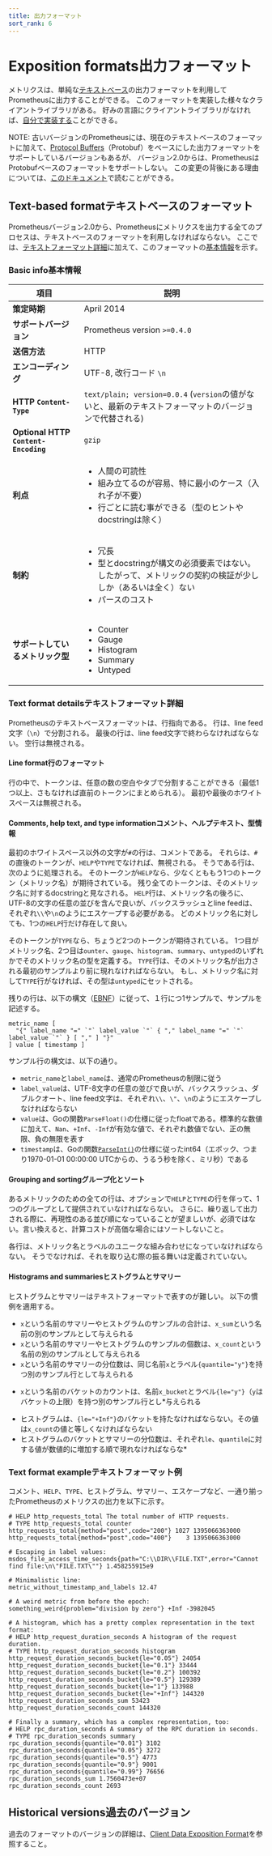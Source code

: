```yaml
---
title: 出力フォーマット
sort_rank: 6
---
```


# <span class="anchor-text-supplement">Exposition formats</span>出力フォーマット

メトリクスは、単純な[テキストベース](#text-based-format)の出力フォーマットを利用してPrometheusに出力することができる。
このフォーマットを実装した様々なクライアントライブラリがある。
好みの言語にクライアントライブラリがなければ、[自分で実装する](/ja/docs/instrumenting/writing_clientlibs/)ことができる。

NOTE: 古いバージョンのPrometheusには、現在のテキストベースのフォーマットに加えて、[Protocol Buffers](https://developers.google.com/protocol-buffers/)（Protobuf）をベースにした出力フォーマットをサポートしているバージョンもあるが、
バージョン2.0からは、PrometheusはProtobufベースのフォーマットをサポートしない。
この変更の背後にある理由については、[このドキュメント](https://github.com/RichiH/OpenMetrics/blob/master/markdown/protobuf_vs_text.md)で読むことができる。

## <span class="anchor-text-supplement">Text-based format</span>テキストベースのフォーマット

Prometheusバージョン2.0から、Prometheusにメトリクスを出力する全てのプロセスは、テキストベースのフォーマットを利用しなければならない。
ここでは、[テキストフォーマット詳細](#text-format-details)に加えて、このフォーマットの[基本情報](#basic-info)を示す。

### <span class="anchor-text-supplement">Basic info</span>基本情報

| 項目 | 説明 |
|--------|-------------|
| **策定時期** | April 2014  |
| **サポートバージョン** |  Prometheus version `>=0.4.0` |
| **送信方法** | HTTP |
| **エンコーディング** | UTF-8, 改行コード `\n` |
| **HTTP `Content-Type`** | `text/plain; version=0.0.4` (`version`の値がないと、最新のテキストフォーマットのバージョンで代替される) |
| **Optional HTTP `Content-Encoding`** | `gzip` |
| **利点** | <ul><li>人間の可読性</li><li>組み立てるのが容易、特に最小のケース（入れ子が不要）</li><li>行ごとに読む事ができる（型のヒントやdocstringは除く）</li></ul> |
| **制約** | <ul><li>冗長</li><li>型とdocstringが構文の必須要素ではない。したがって、メトリックの契約の検証が少ししか（あるいは全く）ない</li><li>パースのコスト</li></ul>|
| **サポートしているメトリック型** | <ul><li>Counter</li><li>Gauge</li><li>Histogram</li><li>Summary</li><li>Untyped</li></ul> |

### <span class="anchor-text-supplement">Text format details</span>テキストフォーマット詳細

Prometheusのテキストベースフォーマットは、行指向である。
行は、line feed文字（`\n`）で分割される。
最後の行は、line feed文字で終わらなければならない。
空行は無視される。

#### <span class="anchor-text-supplement">Line format</span>行のフォーマット

行の中で、トークンは、任意の数の空白やタブで分割することができる（最低1つ以上、さもなければ直前のトークンにまとめられる）。
最初や最後のホワイトスペースは無視される。

#### <span class="anchor-text-supplement">Comments, help text, and type information</span>コメント、ヘルプテキスト、型情報

最初のホワイトスペース以外の文字が`#`の行は、コメントである。
それらは、`#`の直後のトークンが、`HELP`や`TYPE`でなければ、無視される。
そうである行は、次のように処理される。
そのトークンが`HELP`なら、少なくとももう1つのトークン（メトリック名）が期待されている。
残り全てのトークンは、そのメトリック名に対するdocstringと見なされる。
`HELP`行は、メトリック名の後ろに、UTF-8の文字の任意の並びを含んで良いが、バックスラッシュとline feedは、それぞれ`\\`や`\n`のようにエスケープする必要がある。
どのメトリック名に対しても、1つの`HELP`行だけ存在して良い。

そのトークンが`TYPE`なら、ちょうど2つのトークンが期待されている。
1つ目がメトリック名、2つ目は`ounter`、`gauge`、`histogram`、`summary`、`untyped`のいずれかでそのメトリック名の型を定義する。
`TYPE`行は、そのメトリック名が出力される最初のサンプルより前に現れなければならない。
もし、メトリック名に対して`TYPE`行がなければ、その型は`untyped`にセットされる。

残りの行は、以下の構文（[EBNF](https://ja.wikipedia.org/wiki/EBNF)）に従って、１行につ1サンプルで、サンプルを記述する。

```
metric_name [
  "{" label_name "=" `"` label_value `"` { "," label_name "=" `"` label_value `"` } [ "," ] "}"
] value [ timestamp ]
```

サンプル行の構文は、以下の通り。

* `metric_name`と`label_name`は、通常のPrometheusの制限に従う
* `label_value`は、UTF-8文字の任意の並びで良いが、バックスラッシュ、ダブルクオート、line feed文字は、それぞれ`\\`、`\"`、`\n`のようにエスケープしなければならない
* `value`は、Goの関数`ParseFloat()`の仕様に従ったfloatである。標準的な数値に加えて、`Nan`、`+Inf`、`-Inf`が有効な値で、それぞれ数値でない、正の無限、負の無限を表す
* `timestamp`は、Goの関数[`ParseInt()`](https://golang.org/pkg/strconv/#ParseInt)の仕様に従ったint64（エポック、つまり1970-01-01 00:00:00 UTCからの、うるう秒を除く、ミリ秒）である

#### <span class="anchor-text-supplement">Grouping and sorting</span>グループ化とソート

あるメトリックのための全ての行は、オプションで`HELP`と`TYPE`の行を伴って、1つのグループとして提供されていなければならない。
さらに、繰り返して出力される際に、再現性のある並び順になっていることが望ましいが、必須ではない。言い換えると、計算コストが高価な場合にはソートしないこと。

各行は、メトリック名とラベルのユニークな組み合わせになっていなければならない。
そうでなければ、それを取り込む際の振る舞いは定義されていない。

#### <span class="anchor-text-supplement">Histograms and summaries</span>ヒストグラムとサマリー

ヒストグラムとサマリーはテキストフォーマットで表すのが難しい。
以下の慣例を適用する。

* `x`という名前のサマリーやヒストグラムのサンプルの合計は、`x_sum`という名前の別のサンプルとして与えられる
* `x`という名前のサマリーやヒストグラムのサンプルの個数は、`x_count`という名前の別のサンプルとして与えられる
* `x`という名前のサマリーの分位数は、同じ名前`x`とラベル`{quantile="y"}`を持つ別のサンプル行として与えられる
- `x`という名前のバケットのカウントは、名前`x_bucket`とラベル`{le="y"}`（`y`はバケットの上限）を持つ別のサンプル行とし*与えられる
* ヒストグラムは、`{le="+Inf"}`のバケットを持たなければならない。その値は`x_count`の値と等しくなければならない
* ヒストグラムのバケットとサマリーの分位数は、それぞれ`le`、`quantile`に対する値が数値的に増加する順で現れなければならな*

### <span class="anchor-text-supplement">Text format example</span>テキストフォーマット例

コメント、`HELP`、`TYPE`、ヒストグラム、サマリー、エスケープなど、一通り揃ったPrometheusのメトリクスの出力を以下に示す。

```
# HELP http_requests_total The total number of HTTP requests.
# TYPE http_requests_total counter
http_requests_total{method="post",code="200"} 1027 1395066363000
http_requests_total{method="post",code="400"}    3 1395066363000

# Escaping in label values:
msdos_file_access_time_seconds{path="C:\\DIR\\FILE.TXT",error="Cannot find file:\n\"FILE.TXT\""} 1.458255915e9

# Minimalistic line:
metric_without_timestamp_and_labels 12.47

# A weird metric from before the epoch:
something_weird{problem="division by zero"} +Inf -3982045

# A histogram, which has a pretty complex representation in the text format:
# HELP http_request_duration_seconds A histogram of the request duration.
# TYPE http_request_duration_seconds histogram
http_request_duration_seconds_bucket{le="0.05"} 24054
http_request_duration_seconds_bucket{le="0.1"} 33444
http_request_duration_seconds_bucket{le="0.2"} 100392
http_request_duration_seconds_bucket{le="0.5"} 129389
http_request_duration_seconds_bucket{le="1"} 133988
http_request_duration_seconds_bucket{le="+Inf"} 144320
http_request_duration_seconds_sum 53423
http_request_duration_seconds_count 144320

# Finally a summary, which has a complex representation, too:
# HELP rpc_duration_seconds A summary of the RPC duration in seconds.
# TYPE rpc_duration_seconds summary
rpc_duration_seconds{quantile="0.01"} 3102
rpc_duration_seconds{quantile="0.05"} 3272
rpc_duration_seconds{quantile="0.5"} 4773
rpc_duration_seconds{quantile="0.9"} 9001
rpc_duration_seconds{quantile="0.99"} 76656
rpc_duration_seconds_sum 1.7560473e+07
rpc_duration_seconds_count 2693
```

## <span class="anchor-text-supplement">Historical versions</span>過去のバージョン

過去のフォーマットのバージョンの詳細は、[Client Data Exposition Format](https://docs.google.com/document/d/1ZjyKiKxZV83VI9ZKAXRGKaUKK2BIWCT7oiGBKDBpjEY/edit?usp=sharing)を参照すること。
